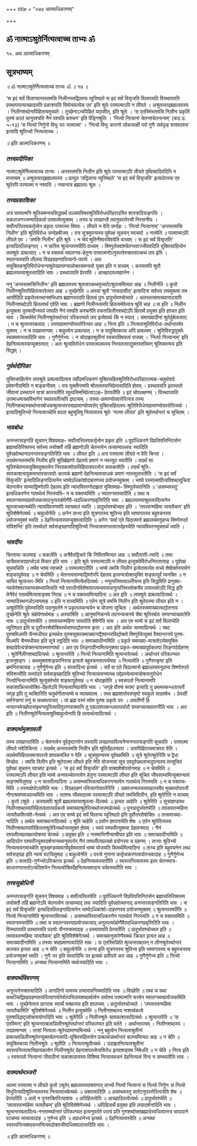 +++
title = "०७४ आत्माधिकरणम्"

+++


## ॐ नात्माऽश्रुतेर्नित्यत्वाच्च ताभ्यः ॐ

१०. अथ आत्माधिकरणम्

## **सूत्रभाष्यम्**

॥ ॐ नात्माऽश्रुतेर्नित्यत्वाच्च ताभ्यः ॐ ॥ १७ ॥

‘स इदं सर्वं विलाप्यान्तस्तमसि निलीनस्तद्विलाप्य व्युत्तिष्ठते स इदं सर्वं विसृजति विलापयति विस्थापयति प्रस्थापयत्याच्छादयति प्रकाशयति विमोचयत्येक एव’ इति श्रुतेः परमात्माऽपि न लीयते । अश्रुतत्वाद्ब्रह्मलयस्य । निलीनशब्देनापिहितत्वमुच्यते । तुच्छेनाऽभ्वपिहितं यदासीत्, इति श्रुतेः । ‘स एतस्मिंस्तमसि निलीनः प्रकृतिं पुरुषं कालं चानुपश्यति नैनं पश्यति कश्चन’ इति पैङ्गिश्रुतिः । ‘नित्यो नित्यानां चेतनश्चेतनानाम्’ (कठ.उ. ५-१३) ‘स नित्यो निर्गुणो विभुः परः परमात्मा’ । ‘नित्यो विभुः कारणो लोकसाक्षी परो गुणैः सर्वदृक् शाश्वतश्च’ इत्यादि श्रुतिभ्यो नित्यत्वाच्च ।

॥ इति आत्माधिकरणम् ॥

### ***तत्त्वप्रदीपिका***

नात्माऽश्रुतेर्नित्यत्वाच्च ताभ्यः । अन्तस्तमसि निलीन इति श्रुतेः परमात्माऽपि लीयते पृथिव्यादिवदिति न मन्तव्यम् ॥ अश्रुतत्वाद्ब्रह्मलयस्य ॥ प्रत्युत ‘तद्विलाप्य व्युत्तिष्ठते’ ‘स इदं सर्वं विसृजति’ इत्यादेरस्या एव श्रुतेरपि परमात्मा न नश्यति । नचान्यत्र ब्रह्मलयः श्रुतः ।

### ***तत्त्वप्रकाशिका***

अत्र परमात्मनि श्रुतिसमन्वयसिद्ध्यर्थं तल्लयविषयश्रुतिविरोधपरिहरादस्ति शास्त्रादिसङ्गतिः । सकलजगज्जन्मादिकर्ता परमात्मेत्युक्तम् । तस्य च लयप्राप्तौ तदनुपपत्तेरसौ निरसनीयः । सर्वोत्पत्तिलयकर्तृत्वेन प्रकृतः परमात्मा विषयः । लीयते न वेति सन्देहः । ‘नित्यो नित्यानाम्’ ‘अन्तस्तमसि निलीन’ इति श्रुतिविरोधः सन्देहबीजम् । तत्र सूत्रमुपन्यस्य पूर्वपक्षं सूचयन् व्याचष्टे ॥ नात्मेति ॥ परमात्माऽपि लीयते एव । ‘तमसि निलीन’ इति श्रुतेः । न चेयं श्रुतिर्नेश्वरविषयेति वाच्यम् । स इदं सर्वं विसृजति’ इत्यादितल्लिङ्गात् । न चास्ति श्रुत्यन्तरमपीति वाच्यम् । विष्णुर्लयवांश्चेतनत्वाज्जीववदिति युक्तिसाहित्येन लयश्रुतेः प्राबल्यात् । न च वक्तव्यं स्वातन्त्र्य-हेतुना परमात्मनोऽनुपपत्तेरुक्तत्वात्कथं लय इति । स्वतन्त्रस्यापि लीलया विग्रहग्रहणपरित्यागो-पपत्तेः । अतः सयुक्तिकश्रुतिविरोधेनान्यश्रुतेरप्रामाण्यान्नोक्तसमन्वयो युक्त इति न वाच्यम् । कस्यामपि श्रुतौ ब्रह्मलयस्याश्रुतत्वादिति भावः । प्रस्थापयति प्रेरयति । आच्छादयत्यज्ञानेन ।

ननु ‘अन्तस्तमसिनिलीनः’ इति ब्रह्मलयस्य श्रुतत्वात्कथमुच्यतेऽश्रुतत्वमित्यत आह ॥ निलीनेति ॥ कुतो निलीनश्रुतिरपिहितत्वपरेत्यत आह ॥ तुच्छेनेति ॥ अस्यां श्रुतौ ‘नासदासीत्’ इत्यादिना सर्वस्य लयमुक्त्वा तम आसीदिति प्रकृतेरवस्थानमभिधाय ब्रह्मणस्तदपि हितत्वं पुनः प्रादुर्भावश्चोच्यते । अतस्तत्समाख्यानादत्रापि निलीनशब्दोऽपि हितत्वार्थ एवेति भावः । ब्रह्मणो निलीनत्वमपि हितत्वमेवेत्यत्र श्रुतिं चाह ॥ स इति ॥ निलीन इत्युक्त्वा पुरुषादीन्स्वयं पश्यति नैनं पश्यति कश्चनेति वचनान्निलीनशब्दोऽपि हितार्थे प्रयुक्त इति ज्ञायत इति भावः । किमर्थमेवं निलीनश्रुतेरर्थान्तरं परिकल्प्यते लय इत्येवार्थः किं न स्यात् । समाख्यादीनां श्रुतेर्दुर्बलत्वात् । न च श्रुत्यन्तरबलात् । तस्याप्रामाण्योपपत्तेरित्यत आह ॥ नित्य इति ॥ नित्यत्वश्रुतिविरोधा-दर्थान्तरमेव युक्तम् । न च तदप्रामाण्यम् । बाहुल्येन प्राबल्यात् । न च सयुक्तिकाया अपि प्राबल्यम् । श्रुतिविरुद्धयुक्तेः स्वयममानत्वादिति भावः । गुणैर्गुणेभ्यः । न चोदाहृतश्रुतीनां स्वरूपविषयत्वं वाच्यम् । ‘नित्यो नित्यानाम्’ इति देहनित्यत्वस्याप्युक्तत्वात् । अतः श्रुत्यविरोधेन परमात्मलयस्य निरस्तत्वाद्युक्तस्तस्मिन् श्रुतिसमन्वय इति सिद्धम् ।

### ***गुर्वर्थदीपिका***

युक्तिसाहित्येन लयश्रुतेः प्राबल्यादित्यत्र तर्हीदमधिकरणं युक्तिसहितश्रुतिविरोधपरिहारात्मक-चतुर्थपादे प्रवेशनीयमिति न शङ्कनीयम् । तत्र युक्तीनामपि श्रौतत्वस्याभिप्रेतत्वादिति ज्ञेयम् । प्रस्थापयति इतस्ततो जीवानां प्रस्थापनं यात्रां कारयतीति व्युत्पत्तिमभिप्रेत्याऽऽह– प्रेरयतीति ॥ इदं चोपलक्षणम् । विस्थापयति उत्तमाधमाख्यविभागेन स्थापयतीत्यपि द्रष्टव्यम् । तस्या-प्रामाण्योपपत्तेरित्यत्र तस्य निलीनशब्दस्यार्थान्तरबोधकश्रुत्यन्तरस्याप्रामाण्योपपत्तेर् युक्तिसहितलय-श्रुतिविरोधेनाप्रामाण्योपपत्तेरित्यर्थः । इत्यादिश्रुतिभ्यो नित्यत्वाच्चेति वदता बहुश्रुतिषु नित्यत्वस्य श्रुतेः ‘नात्मा लीयत’ इति श्रुतेरर्थान्तरं च सूचितम् ।

### ***भावबोधः***

अनन्तरसङ्गतिं सूचयन् विषयमाह– सर्वोत्पत्तिलयकर्तृत्वेन प्रकृत इति ॥ पूर्वाधिकरणे विप्रतिपत्तिनिरासेन ब्रह्मव्यतिरिक्तस्य सर्वस्य लयोक्तौ तर्हि ब्रह्मणोऽपि चेतनत्वेन तत्साम्याल्लयः स्यादिति पूर्वपक्षोत्थानादनन्तरसङ्गतिरिति भावः ॥ लीयत इति ॥ अत्र परमात्मा लीयते न वेति चिन्ता । तदर्थमन्यस्तमसि निलीय इति श्रुतिर्ब्रह्मणो देहलये प्रमाणं न भवत्युत भवतीति । तदर्थं सा श्रुतिश्चेतनत्वयुक्तियुक्तत्वेन निरवकाशोतापिहितत्वपरत्वेन सावकाशेति । तदर्थं श्रुति-सावकाशत्वयुक्त्याभावसत्त्वयोः कल्पकं ब्रह्मणो देहनित्यत्वसाधकं प्रमाणं नास्त्युतास्तीति । ‘स इदं सर्वं विसृजति’ इत्यादिलिङ्गादित्यनेन भाष्येऽधिकांशोदाहरणस्य प्रयोजनमुक्तम् । भाष्ये परमात्मापीत्यपिशब्दसूचितां चेतनत्वेन साम्याद्विष्णोरपि देहलय इति न्यायविवरणोदाहृतां युक्तिमाह– विष्णुर्लयवानिति ॥ ‘असम्भवस्तु’ इत्यधिकरणेन गतार्थत्वं निरस्यति– न च वक्तव्यमिति ॥ स्वातन्त्र्यस्यापीति ॥ तथा च स्वातन्त्र्यस्याप्रयोजकत्वादनुत्पराक्षेपेणैवै-तदधिकरणप्रवृत्तिरिति भावः । ब्रह्मलयस्याश्रुतत्वादित्यनेन श्रुतत्वाच्चान्यथेति न्यायविवरणमपि व्याख्यातं भवति । प्रादुर्भावश्चोच्यत इति । ‘तपस्तन्महिमा जायतैकम्’ इति श्रुतिशेषेणेत्यर्थः ॥ बाहुल्येनेति ॥ अनेन ताभ्य इति सूत्रगतस्य श्रुतिभ्य इति भाष्यगतस्य बहुवचनस्य प्रयोजनमुक्तं भवति ॥ देहनित्यत्वस्याप्युक्तत्वादिति ॥ अनेन ‘सर्वा एते चिदात्मनो ब्रह्मलयमनुप्राप्य विष्णोरुदरे संविशन्ति’ इति तस्योदरे सर्वसङ्ग्रहणादिश्रुतिभ्यो नित्यत्वावगतत्वात्तदेहस्येति न्यायविवरणमुक्तार्थं भवति ।

### ***भावदीपः***

चिन्तायाः फलमाह ॥ सकलेति ॥ अत्रैवैतद्विचारे किं निमित्तमित्यत आह ॥ सर्वोत्पत्ती-त्यादि ॥ तथा चात्रैवावसरप्राप्तोऽयं विचार इति भावः । इति श्रुतेः परमात्माऽपि न लीयत इत्युक्तेर्विरोधनिरासायाह ॥ पूर्वपक्षं सूचयन्निति ॥ तथैव भाष्यं व्याचष्टे ॥ परमात्माऽपीति ॥ भाष्ये तमसि निलीन इत्येतावत्येव वाच्ये शेषोक्तेरुपयोगं शङ्कापूर्वमाह ॥ न चेयमिति ॥ चेतनत्वसाम्याद्विष्णोरपि देहलय इत्यन्यत्रोक्तयुक्तिं शङ्कापूर्वं व्यनक्ति ॥ न चास्ति श्रुत्यन्तर-मिति ॥ नित्यो नित्यानामित्येतदित्यर्थः । ननूत्पत्तिमत्वाल्लीयन्त इति सिद्धमिति प्रागुक्त-न्यायेनेश्वरस्याप्यसम्भवस्त्विति नये पराधीनविशेषावाप्त्यभावरूपानुत्पत्तिमत्त्वोक्त्यैव लयाभावोऽपि सिद्ध इति तेनैवेदं गतार्थमित्याशङ्क्य निराह ॥ न च वक्तव्यमित्यादिना ॥ अत इति ॥ लयश्रुतेः प्राबल्यादित्यर्थः । भाष्यादिस्थनञोऽन्वयमाह ॥ इति न वाच्यमिति ॥ एतेन सूत्रे तमसि निलीन इति श्रुतेरात्मा लीयत इति न । अश्रुतेरिति पूर्वस्मादिति पदानुवर्तने न प्रकृतलयान्वयेन च योजना सूचिता । अर्थतस्समाख्यात्वद्योतनाय तुच्छेनेति श्रुतेः संक्षेपेणार्थमाह ॥ अस्यामिति ॥ आनुमानिकनये तदनन्यत्वनये चैषा श्रुतिरर्थतः सम्यग्व्याख्यातेति भावः ॥ प्रादुर्भावश्चेति ॥ तपसस्तन्महिना जायतेति शेषेणेति भावः । अत एव भाष्ये स इदं सर्वं विलाप्येति व्युत्तिष्ठत इति च पूर्वोत्तरशेषोक्तिरर्थसाम्यद्योतनाय कृता । अत इति अर्थतः साम्यादित्यर्थः । यथा पुरुषविधमपि चैनमधीयत इत्यर्थतः पुरुषसूक्तसमाख्यानाद्वैश्वानरविद्योक्तो विष्णुरेवेत्युक्तं वैश्वानरनये पुरुष-विधमपि चैनमधीयत इति सूत्रे तद्वदिति भावः ॥ समाख्यादीनामिति ॥ प्रकृते समाख्या-मात्रत्वेऽप्येवमुक्तिः शब्दादेवेत्यत्रोक्तन्यायस्मारणार्था । अत एव लिङ्गादीनामित्यनुक्त्वा प्रकृत-समाख्यापूर्वकतया लिङ्गादेर्ग्रहणम् । श्रुतेर्निलीनशब्दादित्यर्थः ॥ श्रुत्यन्तरेति ॥ नित्यो नित्यानामिति श्रुत्यन्तरेत्यर्थः । अर्थान्तरं परिकल्प्यत इत्यनुषङ्गः । कथमुक्ताशङ्कानिरास इत्यतो बहुवचनतात्पर्यमाह ॥ नित्यत्वेति ॥ गुणैरुत्कृष्ट इति भ्रमनिरासायाह ॥ गुणैर्गुणेभ्य इति ॥ सत्त्वादिभ्य इत्यर्थः । सर्वे वा एते चिदात्मानो ब्रह्मल्लयमनुप्राप्य विष्णोरुदरे संविशन्तीति तस्योदरे सर्वसङ्ग्रहादिति श्रुतिभ्यो नित्यत्वावगमाच्च तद्देहस्येत्यन्यत्रोक्त्यनुरोधेन नित्योनित्यानामिति श्रुत्युक्तेर्भावं शङ्कापूर्वमाह ॥ न चोदाहृतेति ॥ स्वरूपतो नित्यानामपि सकाशान्नित्यत्वोक्ति-र्देहतोऽपि नित्यत्वाभिप्रायेति भावः । ‘जगृहे पौरुषं रूपम्’ इत्यादि तु प्रथमस्कन्धतात्पर्ये जगृह इति तु व्यक्तिरिति चतुर्थगीताभाष्ये च व्याख्यातम् । तथा ब्रह्मशापोपसंसृष्टे स्वकुले यादवर्षभः । प्रेयसीं सर्वनेत्राणां तनुं स कथमत्यजत् । त्वं ब्रह्म परमं व्योम पुरुषः प्रकृतेः परः । अवतीर्णो हि भगवान्स्वेच्छोपात्तपृथग्वपुरित्यादिपुराणवाक्यानि तु एकादशस्कन्धतात्पर्यादौ सम्यग्व्याख्यातानीति भावः । अत इति ॥ निलीनश्रुतेर्नित्यत्वश्रुतिबाहुल्येनापि हि तत्वार्थत्वादित्यर्थः ।

### ***वाक्यार्थमुक्तावली***

तस्य लयप्राप्ताविति ॥ चेतनत्वेन पूर्वदृष्टान्तेन तस्यापि लयप्राप्तावित्यनेनानन्तरसङ्गतिं सूचयति । परमात्मा लीयते नवेतिचिन्ता । तदर्थम् अन्तस्तमसि निलीन इति श्रुतिर्देहलयपरा । उतापिहितत्वमात्रपरा वेति । तदर्थमपिहितत्वमात्रपरत्वे ज्ञापकमस्ति न वेति ॥ सूत्रमुपन्यस्य पूर्वपक्षमिति ॥ सूत्रे श्रुतेरश्रुतेरिति च द्वेधा विच्छेदः । तमसि विलीन इति श्रुतेरात्मा लीयते इति नेति योजनायां सूत्र एवपूर्वपक्षलाभादुपन्यस्य तत्सूचितं पूर्वपक्षं सूचयन् व्याचष्ट इत्यर्थः । ‘स इदं सर्वं विसृजति’ इति वाक्यशेषोपयोगमाह ॥ न चेयमिति ॥ परमात्माऽपि लीयत इति भाष्ये अन्यवच्चेतनत्वेन हेतुना परमात्माऽपि लीयत इति सूचितं जीवसाम्यमित्युक्तन्यायं सङ्गमयितुमाह ॥ न चास्तीत्यादिना ॥ असम्भवस्त्वित्यधिकरणन्यायेन गतार्थत्वं निरस्यति ॥ न च वक्तव्य-मिति ॥ तस्याक्षेपोऽयमिति भावः । विग्रहग्रहणं परित्यागोपपत्तेरिति । उक्तजन्मलयव्यवहारस्यैव मुख्यत्वोपपत्तौ गौणाश्रयणमन्न्याय्यमिति भावः । ततश्च जीववदात्मा परमात्माऽपि लीयते तमसिविलीन, इति श्रुतेरिति न वाच्यम् । कुतो ऽश्रुतेः । कस्यामपि श्रुतौ ब्रह्मलयस्याश्रुतत्वा-दित्यर्थः ॥ इत्यत आहेति ॥ श्रुतेरिति ॥ सूत्रखण्डस्थ निलीनशब्दस्यापिहितत्वतात्पर्यकत्वे समाख्याश्रुतेरित्यर्थान्तरमाहेत्यर्थः ॥ पुनःप्रादुर्भावश्चेति ॥ तपसस्तन्महिना जायतैकमित्यंशे-नेत्यर्थः । अत एव भाष्ये इदं सर्वं विलाप्य व्युत्तिष्ठते इति पूर्वोत्तरशेषोक्तिः ॥ तत्समाख्या-नादिति ॥ अर्थतः समाख्यानादित्यर्थः ॥ श्रुतिं चाहेति ॥ प्रयोग ज्ञापनायेति शेषः ॥ एतेन श्रुतेरित्यस्य निलीनशब्दस्यापिहितत्वश्रुतेरित्यर्थान्तरमुक्तं ज्ञेयम् । स्वयं पश्यतीत्युक्त्या देहावगमात् । नैनं पश्यतीत्यप्रत्यक्षत्वोक्त्या चेत्यर्थः ॥ प्रयुक्त इति ॥ नास्माभिर्गौण्याश्रीयत इति भावः ॥ समाख्यादीनामिति ॥ आदिपदेन पश्यतीत्युक्तदर्शनान्यथानुपपत्तेर् नैनं पश्यतीत्यप्रत्यक्षे प्रयोगस्य च ग्रहणम् । ताभ्यः श्रुतिभ्यो नित्यत्वावगमाच्चेति सूत्रखण्डव्यावर्त्यपूर्वमवतार्य भाष्यं योजयति किमर्थमित्यादिना ॥ ताभ्य इति बहुवचनेन लब्धं सर्वसङ्ग्रह इति न्यायं घटयितुमाह ॥ बाहुल्येनेति ॥ परत्वे गुणानां कर्तृत्वकरणत्वयोरभावादाह ॥ गुणैर्गुणेभ्य इति ॥ सत्वादि-गुणेभ्योऽतिक्रान्त इत्यर्थः ॥ देहनित्यत्वस्यापीति ॥ स्वरूपनित्यत्वस्य इतर चेतनमात्र-साधारण्यात्ततोऽप्यतिशयेन नित्यत्वोक्तिर्देहनित्यत्वमादाय पर्यवस्यतीति भावः ।

### ***तत्त्वसुबोधिनी***

अनन्तरसङ्गतिं सूचयन् विषयमाह ॥ सर्वोत्पत्तिलयेति ॥ पूर्वाधिकरणे विप्रतिपत्तिनिरासेन ब्रह्मव्यतिरिक्तस्य लयोक्तौ तर्हि ब्रह्मणोऽपि चेतनत्वेन तत्साम्याद् लयः स्यादिति पूर्वपक्षोत्थानाद् अनन्तरसङ्गतिरिति भावः । स इदं सर्वं विसृजति’ इत्यादितल्लिङ्गादित्यनेन भाष्येऽधिकांशो-दाहरणस्य प्रयोजनमुक्तम् ॥ श्रुत्यन्तरमपीति ॥ नित्यो नित्यानामिति श्रुत्यन्तरमित्यर्थः । असम्भवस्त्वित्यधिकरणेन गतार्थतां निरस्यति ॥ न च वक्तव्यमिति ॥ स्वतन्त्रस्यापीति ॥ तथा च स्वातन्त्र्यस्याप्रयोजकत्वाद् अनुत्पत्यपेक्षेणैवैतदधिकरणप्रवृत्तिरिति भावः । विस्थापयति प्रस्थापयति पदयोः पौनरुक्त्यादाह ॥ प्रस्थापयति प्रेरयतीति ॥ प्रादुर्भावश्चोच्यत इति ॥ तमसस्तन्महिमा जायतैकम्’ इति श्रुतिविशेषेणेत्यर्थः । समाख्यानुसारेणैवमर्थः क्रियत इत्यत आह ॥ समाख्यादीनामिति ॥ तस्याः षष्ठप्रमाणत्वादिति भावः । स एतस्मिन्निति श्रुत्यन्तरबलान् न लीनश्रुतेरर्थान्तरं कल्प्यत इत्यत आह ॥ न चेति ॥ बाहुल्येनेति ॥ ताभ्य इति सूत्रगतस्य श्रुतिभ्य इति भाष्यगतस्य च बहुवचनस्य प्रयोजनमुक्तं भवति । गुणैः पर इति सत्वादिभिः पर इत्यर्थः प्रतीयते अत आह ॥ गुणैर्गुणेभ्य इति ॥ नित्यो नित्यानामिति ॥ अन्यथा नित्यानामिति व्यर्थःस्यादिति भावः ।

### ***वाक्यार्थविवरणम्***

अनुत्पत्तेरुक्तत्वादिति ॥ अनादिनो भावस्य लयाभावनियमादिति भावः ॥ विग्रहेति ॥ तथा च यथा कथञ्चिद्विग्रहग्रहणतत्परित्यागयोरेवोत्पत्तिलयशब्दार्थत्वेन तयोश्च परमात्मनि सत्त्वेन स्वातन्त्र्यमप्रयोजकमिति भावः । तुच्छेनेत्यत्र छान्दसः स्वार्थे यक्प्रत्यय इति ज्ञातव्यम् । प्रादुर्भावश्चोच्यते । ‘तपसस्तन्महिमा जायतैकमिति’ श्रुतिशेषेणेत्यर्थः ॥ निलीन इत्युक्तेति ॥ निलीनशब्दस्य नाशार्थकत्वे पुरुषादिद्रष्टृत्वोक्त्ययोगादिति भावः ॥ श्रुतेरिति ॥ निलीनश्रुतेः सावकाशत्वादित्यर्थः ॥ श्रुत्यन्तरेति ॥ ‘स एतस्मिन्’ इति श्रुत्यन्तरबलान्निलीनश्रुतेरर्थान्तरं परिकल्प्यत इति वर्तते । अर्थान्तरत्वम् । निलीनशब्दस्य । तदप्रामाण्यम् । तासां नित्यत्व-श्रुतेरप्रामाण्यमित्यर्थः । ननु बहुत्वेन नित्यत्वश्रुतीनां प्राबल्यवन्निलीनश्रुतेरप्युक्तचेतनत्वादि-युक्तिसहितत्वेन प्राबल्यान्नार्थान्तरं कल्प्यमित्यत आह ॥ न चेति ॥ सयुक्तिकाया निलीनश्रुतेः ॥ श्रुतीति ॥ नित्यत्वश्रुतीत्यर्थः । उदाहृतनित्यत्वश्रुतीनां स्वरूपनित्यत्वाभिप्रायकत्वेन निलीनश्रुतेर् देहनाशपरत्वेनाविरोध इत्याशङ्क्य निषेधति ॥ न चेति ॥ नित्य इति ॥ स्वरूपतो नित्यानां जीवादीनां सकाशादप्यस्य विशिष्य नित्यत्ववचनं देहनित्यत्वं विना न सम्भवतीति भावः ।

### ***वाक्यार्थमञ्जरी***

आत्मा परमात्मा न लीयते कुतो ऽश्रुतेर् ब्रह्मलयस्याश्रवणात् ताभ्यो नित्यो नित्यानां स नित्यो निर्गुणः स नित्यो विभुरित्यादिश्रुतिभ्यस्तस्य नित्यत्वाच्चेत्यर्थः ॥ उक्तत्वादिति ॥ असम्भवस्तु सतोऽनुपपत्तेरित्यत्रेति शेषः ॥ प्रेरयतीति ॥ अतो न पुनरुक्तिरित्याशयः ॥ अपिहितत्वेति ॥ आच्छादितत्वेत्यर्थः ॥ प्रादुर्भावश्चेति ॥ ‘तपसस्तन्महिमा जायतैकम्’ इति श्रुतिविशेषेणेत्यर्थः । अपिहितार्थे प्रयुक्त इति लयादर्शनादिति भावः । श्रुत्यन्तरबलादित्य-नन्तरमर्थान्तरं परिकल्प्यत इत्यनुवर्तते परत्वं प्रति गुणशब्दोक्तब्रह्मादेरवधित्वात्तत्र चापादाने पञ्चम्या भाव्यत्वादाह ॥ गुणेभ्य इति ॥ अप्रधानेभ्य इत्यर्थः ॥ देहनित्यत्वस्येति ॥ अन्यथा स्वरूपनित्यषष्ठ्यन्तनित्यपदोक्तजीवाधिक्यालाभादिति भावः ।

॥ इति आत्माधिकरणम् ॥


